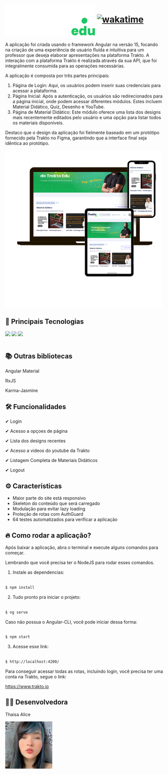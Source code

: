 # <img align="center" src="./src/assets/images/logo_trakto_dark.svg"/> [![wakatime](https://wakatime.com/badge/user/e895113b-6f58-4036-978b-aab469fe5f91/project/9422d883-5ae4-42b1-99ec-2d4cc0d62ef6.svg)](https://wakatime.com/badge/user/e895113b-6f58-4036-978b-aab469fe5f91/project/9422d883-5ae4-42b1-99ec-2d4cc0d62ef6)

<p>A aplicação foi criada usando o framework Angular na versão 15, focando na criação de uma experiência de usuário fluída e intuitiva para um professor que deseja elaborar apresentações na plataforma Trakto. A interação com a plataforma Trakto é realizada através da sua API, que foi integralmente consumida para as operações necessárias.

A aplicação é composta por três partes principais:

1. Página de Login: Aqui, os usuários podem inserir suas credenciais para acessar a plataforma.
2. Página Inicial: Após a autenticação, os usuários são redirecionados para a página inicial, onde podem acessar diferentes módulos. Estes incluem Material Didático, Quiz, Desenho e YouTube.
3. Página de Material Didático: Este módulo oferece uma lista dos designs mais recentemente editados pelo usuário e uma opção para listar todos os materiais disponíveis.

Destaco que o design da aplicação foi fielmente baseado em um protótipo fornecido pela Trakto no Figma, garantindo que a interface final seja idêntica ao protótipo.
<p/>


<img src="./src/assets/images/trakto_example.png"/>

## 🚀 Principais Tecnologias
<div>
    <img src="https://img.shields.io/badge/Angular-DD0031?style=for-the-badge&logo=angular&logoColor=white" /> 
    <img src="https://img.shields.io/badge/Sass-CC6699?style=for-the-badge&logo=sass&logoColor=white" />
    <img src="https://img.shields.io/badge/TypeScript-007ACC?style=for-the-badge&logo=typescript&logoColor=white" /> 
</div><br>

## 📚 Outras bibliotecas 
<p>Angular Material</p>
<p>RxJS</p>
<p>Karma-Jasmine</p>

## 🛠 Funcionalidades
<p>✔ Login</p>
<p>✔ Acesso a opçoes de página</p>
<p>✔ Lista dos designs recentes</p>
<p>✔ Acesso a videos do youtube da Trakto</p>
<p>✔ Listagem Completa de Materiais Didáticos</p>
<p>✔ Logout</p>


## ⚙ Características
<ul>
    <li>Maior parte do site está responsivo</li>
    <li>Skeleton do conteúdo que será carregado</li>
    <li>Modulação para evitar lazy loading</li>
    <li>Proteção de rotas com AuthGuard</li>
    <li>64 testes automatizados para verificar a aplicação</li>
</ul>

## 🔥 Como rodar a aplicação?

Após baixar a aplicação, abra o terminal e execute alguns comandos para começar.

Lembrando que você precisa ter o NodeJS para rodar esses comandos.

1. Instale as dependencias:

```sh

$ npm install

```


2. Tudo pronto pra iniciar o projeto:

```sh

$ ng serve

```

Caso não possua o Angular-CLI, você pode iniciar dessa forma:

```sh

$ npm start

```


3. Acesse esse link:

```sh

$ http://localhost:4200/

```

Para conseguir acessar todas as rotas, incluindo login, você precisa ter uma conta na Trakto, segue o link:

https://www.trakto.io

## 👩🏻 Desenvolvedora
<p>Thaisa Alice</p>
<img width="150px" border-radius heigth="150px" src="./src/assets/images/alice.jpg"/>
